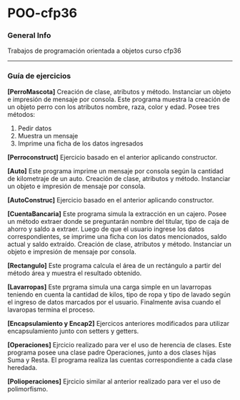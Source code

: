 # POO-cfp36
### General Info
Trabajos de programación orientada a objetos curso cfp36 

***
### Guía de ejercicios 

**[PerroMascota]**
Creación de clase, atributos y método. Instanciar un objeto e impresión de mensaje por consola. 
Este programa muestra la creación de un objeto perro con los atributos nombre, raza, color y edad. Posee tres métodos: 
1) Pedir datos 
2) Muestra un mensaje 
3) Imprime una ficha de los datos ingresados 

**[Perroconstruct]**
Ejercicio basado en el anterior aplicando constructor. 


**[Auto]**
Este programa imprime un mensaje por consola según la cantidad de kilometraje de un auto. 
Creación de clase, atributos y método. Instanciar un objeto e impresión de mensaje por consola. 

**[AutoConstruc]**
Ejercicio basado en el anterior aplicando constructor. 


**[CuentaBancaria]**
Este programa simula la extracción en un cajero. Posee un método extraer donde se preguntarán nombre del titular, tipo de caja de ahorro y saldo a extraer. 
Luego de que el usuario ingrese los datos correspondientes, se imprime una ficha con los datos mencionados, saldo actual y saldo extraído. 
Creación de clase, atributos y método. Instanciar un objeto e impresión de mensaje por consola. 


**[Rectangulo]** 
Este programa calcula el área de un rectángulo a partir del método área y muestra el resultado obtenido. 



**[Lavarropas]** 
Este prgrama simula una carga simple en un lavarropas teniendo en cuenta la cantidad de kilos, tipo de ropa y tipo de lavado según el ingreso de datos marcados por el usuario. Finalmente avisa cuando el lavaropas termina el proceso. 


**[Encapsulamiento y Encap2]**
Ejercicos anteriores modificados para utilizar encapsulamiento junto con setters y getters.


**[Operaciones]**
Ejrcicio realizado para ver el uso de herencia de clases. Este programa posee una clase padre Operaciones, junto a dos clases hijas Suma y Resta. 
El programa realiza las cuentas correspondiente a cada clase heredada. 


**[Polioperaciones]**
Ejrcicio similar al anterior realizado para ver el uso de polimorfismo. 








